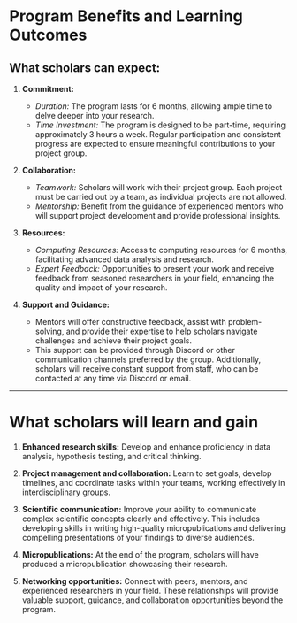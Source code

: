 # Program Benefits and Learning Outcomes

## What scholars can expect:

1. **Commitment:**
   - *Duration:* The program lasts for 6 months, allowing ample time to delve deeper into your research.
   - *Time Investment:* The program is designed to be part-time, requiring approximately 3 hours a week. Regular participation and consistent progress are expected to ensure meaningful contributions to your project group.

2. **Collaboration:**
   - *Teamwork:* Scholars will work with their project group. Each project must be carried out by a team, as individual projects are not allowed.
   - *Mentorship:* Benefit from the guidance of experienced mentors who will support project development and provide professional insights.

3. **Resources:**
   - *Computing Resources:* Access to computing resources for 6 months, facilitating advanced data analysis and research.
   - *Expert Feedback:* Opportunities to present your work and receive feedback from seasoned researchers in your field, enhancing the quality and impact of your research.

4. **Support and Guidance:** 
   - Mentors will offer constructive feedback, assist with problem-solving, and provide their expertise to help scholars navigate challenges and achieve their project goals. 
   - This support can be provided through Discord or other communication channels preferred by the group. Additionally, scholars will receive constant support from staff, who can be contacted at any time via Discord or email.


---
# What scholars will learn and gain

1. **Enhanced research skills:** Develop and enhance proficiency in data analysis, hypothesis testing, and critical thinking.

2. **Project management and collaboration:** Learn to set goals, develop timelines, and coordinate tasks within your teams, working effectively in interdisciplinary groups.

3. **Scientific communication:** Improve your ability to communicate complex scientific concepts clearly and effectively. This includes developing skills in writing high-quality micropublications and delivering compelling presentations of your findings to diverse audiences.

4. **Micropublications:** At the end of the program, scholars will have produced a micropublication showcasing their research.

5. **Networking opportunities:** Connect with peers, mentors, and experienced researchers in your field. These relationships will provide valuable support, guidance, and collaboration opportunities beyond the program.
